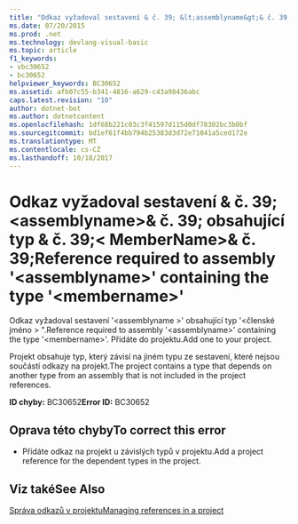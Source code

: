 ```yaml
---
title: "Odkaz vyžadoval sestavení & č. 39; &lt;assemblyname&gt;& č. 39; obsahující typ & č. 39;&lt; MemberName&gt;& č. 39;"
ms.date: 07/20/2015
ms.prod: .net
ms.technology: devlang-visual-basic
ms.topic: article
f1_keywords:
- vbc30652
- bc30652
helpviewer_keywords: BC30652
ms.assetid: afb07c55-b341-4816-a629-c43a98436abc
caps.latest.revision: "10"
author: dotnet-bot
ms.author: dotnetcontent
ms.openlocfilehash: 1df68b221c03c3f41597d115d0df78302bc3b0bf
ms.sourcegitcommit: bd1ef61f4bb794b25383d3d72e71041a5ced172e
ms.translationtype: MT
ms.contentlocale: cs-CZ
ms.lasthandoff: 10/18/2017
---
```

# <a name="reference-required-to-assembly-39ltassemblynamegt39-containing-the-type-39ltmembernamegt39"></a><span data-ttu-id="ac7b3-102">Odkaz vyžadoval sestavení & č. 39; &lt;assemblyname&gt;& č. 39; obsahující typ & č. 39;&lt; MemberName&gt;& č. 39;</span><span class="sxs-lookup"><span data-stu-id="ac7b3-102">Reference required to assembly &#39;&lt;assemblyname&gt;&#39; containing the type &#39;&lt;membername&gt;&#39;</span></span>
<span data-ttu-id="ac7b3-103">Odkaz vyžadoval sestavení '\<assemblyname >' obsahující typ '\<členské jméno > ".</span><span class="sxs-lookup"><span data-stu-id="ac7b3-103">Reference required to assembly '\<assemblyname>' containing the type '\<membername>'.</span></span> <span data-ttu-id="ac7b3-104">Přidáte do projektu.</span><span class="sxs-lookup"><span data-stu-id="ac7b3-104">Add one to your project.</span></span>  
  
 <span data-ttu-id="ac7b3-105">Projekt obsahuje typ, který závisí na jiném typu ze sestavení, které nejsou součástí odkazy na projekt.</span><span class="sxs-lookup"><span data-stu-id="ac7b3-105">The project contains a type that depends on another type from an assembly that is not included in the project references.</span></span>  
  
 <span data-ttu-id="ac7b3-106">**ID chyby:** BC30652</span><span class="sxs-lookup"><span data-stu-id="ac7b3-106">**Error ID:** BC30652</span></span>  
  
## <a name="to-correct-this-error"></a><span data-ttu-id="ac7b3-107">Oprava této chyby</span><span class="sxs-lookup"><span data-stu-id="ac7b3-107">To correct this error</span></span>  
  
-   <span data-ttu-id="ac7b3-108">Přidáte odkaz na projekt u závislých typů v projektu.</span><span class="sxs-lookup"><span data-stu-id="ac7b3-108">Add a project reference for the dependent types in the project.</span></span>  
  
## <a name="see-also"></a><span data-ttu-id="ac7b3-109">Viz také</span><span class="sxs-lookup"><span data-stu-id="ac7b3-109">See Also</span></span>  
 [<span data-ttu-id="ac7b3-110">Správa odkazů v projektu</span><span class="sxs-lookup"><span data-stu-id="ac7b3-110">Managing references in a project</span></span>](/visualstudio/ide/managing-references-in-a-project)
